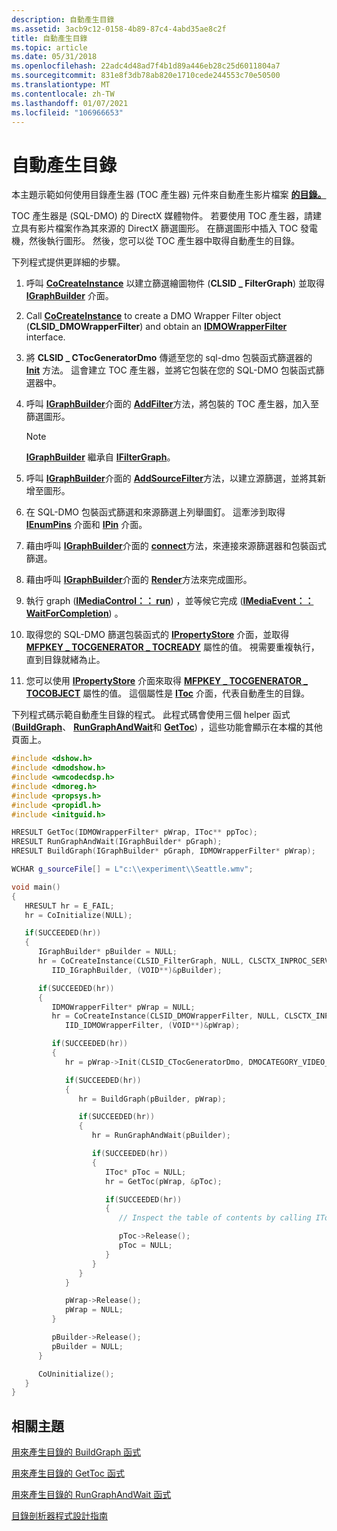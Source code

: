 ```yaml
---
description: 自動產生目錄
ms.assetid: 3acb9c12-0158-4b89-87c4-4abd35ae8c2f
title: 自動產生目錄
ms.topic: article
ms.date: 05/31/2018
ms.openlocfilehash: 22adc4d48ad7f4b1d89a446eb28c25d6011804a7
ms.sourcegitcommit: 831e8f3db78ab820e1710cede244553c70e50500
ms.translationtype: MT
ms.contentlocale: zh-TW
ms.lasthandoff: 01/07/2021
ms.locfileid: "106966653"
---
```

# <a name="generating-a-table-of-contents-automatically"></a>自動產生目錄

本主題示範如何使用目錄產生器 (TOC 產生器) 元件來自動產生影片檔案 [**的目錄。**](/previous-versions/ee264297(v=vs.85))

TOC 產生器是 (SQL-DMO) 的 DirectX 媒體物件。 若要使用 TOC 產生器，請建立具有影片檔案作為其來源的 DirectX 篩選圖形。 在篩選圖形中插入 TOC 發電機，然後執行圖形。 然後，您可以從 TOC 產生器中取得自動產生的目錄。

下列程式提供更詳細的步驟。

1.  呼叫 [**CoCreateInstance**](/windows/win32/api/combaseapi/nf-combaseapi-cocreateinstance) 以建立篩選繪圖物件 (**CLSID \_ FilterGraph**) 並取得 [**IGraphBuilder**](/windows/win32/api/strmif/nn-strmif-igraphbuilder) 介面。
2.  Call [**CoCreateInstance**](/windows/win32/api/combaseapi/nf-combaseapi-cocreateinstance) to create a DMO Wrapper Filter object (**CLSID\_DMOWrapperFilter**) and obtain an [**IDMOWrapperFilter**](/previous-versions/windows/desktop/api/dmodshow/nn-dmodshow-idmowrapperfilter) interface.
3.  將 **CLSID \_ CTocGeneratorDmo** 傳遞至您的 sql-dmo 包裝函式篩選器的 [**Init**](/previous-versions/windows/desktop/api/dmodshow/nf-dmodshow-idmowrapperfilter-init) 方法。 這會建立 TOC 產生器，並將它包裝在您的 SQL-DMO 包裝函式篩選器中。
4.  呼叫 [**IGraphBuilder**](/windows/win32/api/strmif/nn-strmif-igraphbuilder)介面的 [**AddFilter**](/windows/win32/api/strmif/nf-strmif-ifiltergraph-addfilter)方法，將包裝的 TOC 產生器，加入至篩選圖形。
    > [!Note]  
    > [**IGraphBuilder**](/windows/win32/api/strmif/nn-strmif-igraphbuilder) 繼承自 [**IFilterGraph**](/windows/win32/api/strmif/nn-strmif-ifiltergraph)。

     

5.  呼叫 [**IGraphBuilder**](/windows/win32/api/strmif/nn-strmif-igraphbuilder)介面的 [**AddSourceFilter**](/windows/win32/api/strmif/nf-strmif-igraphbuilder-addsourcefilter)方法，以建立源篩選，並將其新增至圖形。
6.  在 SQL-DMO 包裝函式篩選和來源篩選上列舉圖釘。 這牽涉到取得 [**IEnumPins**](/windows/win32/api/strmif/nn-strmif-ienumpins) 介面和 [**IPin**](/windows/win32/api/strmif/nn-strmif-ipin) 介面。
7.  藉由呼叫 [**IGraphBuilder**](/windows/win32/api/strmif/nn-strmif-igraphbuilder)介面的 [**connect**](/windows/win32/api/strmif/nf-strmif-igraphbuilder-connect)方法，來連接來源篩選器和包裝函式篩選。
8.  藉由呼叫 [**IGraphBuilder**](/windows/win32/api/strmif/nn-strmif-igraphbuilder)介面的 [**Render**](/windows/win32/api/strmif/nf-strmif-igraphbuilder-render)方法來完成圖形。
9.  執行 graph ([**IMediaControl：： run**](/windows/win32/api/control/nf-control-imediacontrol-run)) ，並等候它完成 ([**IMediaEvent：： WaitForCompletion**](/windows/win32/api/control/nf-control-imediaevent-waitforcompletion)) 。
10. 取得您的 SQL-DMO 篩選包裝函式的 [**IPropertyStore**](/windows/win32/api/propsys/nn-propsys-ipropertystore) 介面，並取得 [**MFPKEY \_ TOCGENERATOR \_ TOCREADY**](/previous-versions/ee264297(v=vs.85)) 屬性的值。 視需要重複執行，直到目錄就緒為止。
11. 您可以使用 [**IPropertyStore**](/windows/win32/api/propsys/nn-propsys-ipropertystore) 介面來取得 [**MFPKEY \_ TOCGENERATOR \_ TOCOBJECT**](/previous-versions/ee264297(v=vs.85)) 屬性的值。 這個屬性是 [**IToc**](/windows/desktop/api/wmcodecdsp/nn-wmcodecdsp-itoc) 介面，代表自動產生的目錄。

下列程式碼示範自動產生目錄的程式。 此程式碼會使用三個 helper 函式 ([**BuildGraph**](buildgraph-method-for-generating-a-table-of-contents.md)、 [**RunGraphAndWait**](rungraphandwait-method-for-generating-a-table-of-contents.md)和 [**GetToc**](gettoc-method-for-generating-a-table-of-contents.md)) ，這些功能會顯示在本檔的其他頁面上。


```C++
#include <dshow.h>
#include <dmodshow.h>
#include <wmcodecdsp.h>
#include <dmoreg.h>
#include <propsys.h>
#include <propidl.h>
#include <initguid.h>

HRESULT GetToc(IDMOWrapperFilter* pWrap, IToc** ppToc);
HRESULT RunGraphAndWait(IGraphBuilder* pGraph);
HRESULT BuildGraph(IGraphBuilder* pGraph, IDMOWrapperFilter* pWrap);

WCHAR g_sourceFile[] = L"c:\\experiment\\Seattle.wmv";

void main()
{
   HRESULT hr = E_FAIL;
   hr = CoInitialize(NULL);

   if(SUCCEEDED(hr))
   {
      IGraphBuilder* pBuilder = NULL;
      hr = CoCreateInstance(CLSID_FilterGraph, NULL, CLSCTX_INPROC_SERVER, 
         IID_IGraphBuilder, (VOID**)&pBuilder);

      if(SUCCEEDED(hr))
      {
         IDMOWrapperFilter* pWrap = NULL;
         hr = CoCreateInstance(CLSID_DMOWrapperFilter, NULL, CLSCTX_INPROC, 
            IID_IDMOWrapperFilter, (VOID**)&pWrap);

         if(SUCCEEDED(hr))
         {
            hr = pWrap->Init(CLSID_CTocGeneratorDmo, DMOCATEGORY_VIDEO_EFFECT); 

            if(SUCCEEDED(hr))
            {
               hr = BuildGraph(pBuilder, pWrap);

               if(SUCCEEDED(hr))
               {
                  hr = RunGraphAndWait(pBuilder);

                  if(SUCCEEDED(hr))
                  {
                     IToc* pToc = NULL;
                     hr = GetToc(pWrap, &pToc);

                     if(SUCCEEDED(hr))
                     {
                        // Inspect the table of contents by calling IToc methods.

                        pToc->Release();
                        pToc = NULL;
                     }
                  }
               }
            }

            pWrap->Release();
            pWrap = NULL;
         }

         pBuilder->Release();
         pBuilder = NULL;
      }

      CoUninitialize();
   }
}
```



## <a name="related-topics"></a>相關主題

<dl> <dt>

[用來產生目錄的 BuildGraph 函式](buildgraph-method-for-generating-a-table-of-contents.md)
</dt> <dt>

[用來產生目錄的 GetToc 函式](gettoc-method-for-generating-a-table-of-contents.md)
</dt> <dt>

[用來產生目錄的 RunGraphAndWait 函式](rungraphandwait-method-for-generating-a-table-of-contents.md)
</dt> <dt>

[目錄剖析器程式設計指南](toc-parser-programming-guide.md)
</dt> </dl>

 

 
